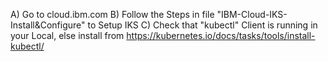 A) Go to cloud.ibm.com
B) Follow the Steps in file "IBM-Cloud-IKS-Install&Configure" to Setup IKS
C) Check that "kubectl" Client is running in your Local, else install from https://kubernetes.io/docs/tasks/tools/install-kubectl/

